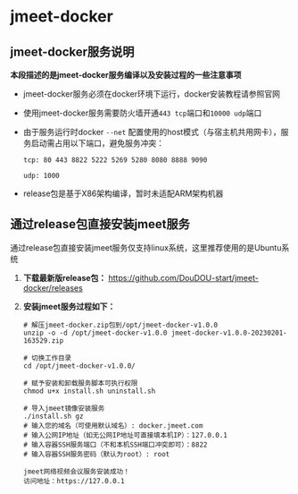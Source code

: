 # jmeet-docker

## jmeet-docker服务说明

**本段描述的是jmeet-docker服务编译以及安装过程的一些注意事项**

- jmeet-docker服务必须在docker环境下运行，docker安装教程请参照官网

  [docker]: https://www.docker.com/

- 使用jmeet-docker服务需要防火墙开通`443 tcp`端口和`10000 udp`端口

- 由于服务运行时docker `--net` 配置使用的host模式（与宿主机共用网卡），服务启动需占用以下端口，避免服务冲突：

  `tcp: 80 443 8822 5222 5269 5280 8080 8888 9090 `

  `udp: 1000`

- release包是基于X86架构编译，暂时未适配ARM架构机器

## 通过release包直接安装jmeet服务

通过release包直接安装jmeet服务仅支持linux系统，这里推荐使用的是Ubuntu系统

1. **下载最新版release包：** https://github.com/DouDOU-start/jmeet-docker/releases

2. **安装jmeet服务过程如下：**

   ```shell
   # 解压jmeet-docker.zip包到/opt/jmeet-docker-v1.0.0
   unzip -o -d /opt/jmeet-docker-v1.0.0 jmeet-docker-v1.0.0-20230201-163529.zip
   
   # 切换工作目录
   cd /opt/jmeet-docker-v1.0.0/
   
   # 赋予安装和卸载服务脚本可执行权限
   chmod u+x install.sh uninstall.sh
   
   # 导入jmeet镜像安装服务
   ./install.sh gz
   # 输入您的域名（可使用默认域名）: docker.jmeet.com
   # 输入公网IP地址（如无公网IP地址可直接填本机IP）：127.0.0.1
   # 输入容器SSH服务端口（不和本机SSH端口冲突即可）：8822
   # 输入容器SSH服务密码（默认为root）: root
   
   jmeet网络视频会议服务安装成功！
   访问地址：https://127.0.0.1
   ```